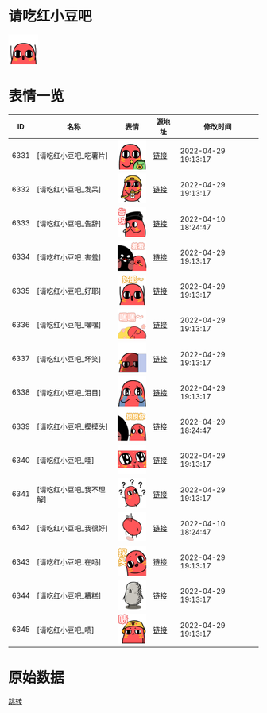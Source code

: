 # 请吃红小豆吧

<img src="./cover.png" height="60" alt="cover" />

# 表情一览

|ID|名称|表情|源地址|修改时间|
|----|----|----|----|----|
|6331|[请吃红小豆吧_吃薯片]|<img src="./pic/006331_%5B请吃红小豆吧_吃薯片%5D.png" height="60" alt="吃薯片"/>|[链接](http://i0.hdslb.com/bfs/emote/35aeeddf6f0c96dec6652e6050e34626d6cfdcbf.png)|2022-04-29 19:13:17|
|6332|[请吃红小豆吧_发呆]|<img src="./pic/006332_%5B请吃红小豆吧_发呆%5D.png" height="60" alt="发呆"/>|[链接](http://i0.hdslb.com/bfs/emote/ffdc8f1ab56c4d9ccc6a35a7a6bb7092df93f231.png)|2022-04-29 19:13:17|
|6333|[请吃红小豆吧_告辞]|<img src="./pic/006333_%5B请吃红小豆吧_告辞%5D.png" height="60" alt="告辞"/>|[链接](http://i0.hdslb.com/bfs/emote/463fb9facfa0d4700b001ef9365e7253f80a0459.png)|2022-04-10 18:24:47|
|6334|[请吃红小豆吧_害羞]|<img src="./pic/006334_%5B请吃红小豆吧_害羞%5D.png" height="60" alt="害羞"/>|[链接](http://i0.hdslb.com/bfs/emote/7e1ae398526c28926767fda86bf41ba6f6d6e7b4.png)|2022-04-29 19:13:17|
|6335|[请吃红小豆吧_好耶]|<img src="./pic/006335_%5B请吃红小豆吧_好耶%5D.png" height="60" alt="好耶"/>|[链接](http://i0.hdslb.com/bfs/emote/905662fe86b316d361a37e64c6d753ee6efb1d2e.png)|2022-04-29 19:13:17|
|6336|[请吃红小豆吧_嘿嘿]|<img src="./pic/006336_%5B请吃红小豆吧_嘿嘿%5D.png" height="60" alt="嘿嘿"/>|[链接](http://i0.hdslb.com/bfs/emote/2ae708ae24df5917daa6d2732afadafd6cfcc474.png)|2022-04-29 19:13:17|
|6337|[请吃红小豆吧_坏笑]|<img src="./pic/006337_%5B请吃红小豆吧_坏笑%5D.png" height="60" alt="坏笑"/>|[链接](http://i0.hdslb.com/bfs/emote/9ff8ab26feeb0a7f65c698825192cbbee417dcd3.png)|2022-04-29 19:13:17|
|6338|[请吃红小豆吧_泪目]|<img src="./pic/006338_%5B请吃红小豆吧_泪目%5D.png" height="60" alt="泪目"/>|[链接](http://i0.hdslb.com/bfs/emote/41f2e34af7e0c3cdd726dadbc8933f21f01d1c13.png)|2022-04-29 19:13:17|
|6339|[请吃红小豆吧_摸摸头]|<img src="./pic/006339_%5B请吃红小豆吧_摸摸头%5D.png" height="60" alt="摸摸头"/>|[链接](http://i0.hdslb.com/bfs/emote/7fe816a29961559ac6248274087de14b3447f3f2.png)|2022-04-29 18:24:47|
|6340|[请吃红小豆吧_哇]|<img src="./pic/006340_%5B请吃红小豆吧_哇%5D.png" height="60" alt="哇"/>|[链接](http://i0.hdslb.com/bfs/emote/be9352ed161a0d0aa222986b5610802bbf18e5a6.png)|2022-04-29 19:13:17|
|6341|[请吃红小豆吧_我不理解]|<img src="./pic/006341_%5B请吃红小豆吧_我不理解%5D.png" height="60" alt="我不理解"/>|[链接](http://i0.hdslb.com/bfs/emote/1a799419d35572d490bfa122898536a9985209ab.png)|2022-04-29 19:13:17|
|6342|[请吃红小豆吧_我很好]|<img src="./pic/006342_%5B请吃红小豆吧_我很好%5D.png" height="60" alt="我很好"/>|[链接](http://i0.hdslb.com/bfs/emote/ad9d73e683990c86e06be15e0187c930826de644.png)|2022-04-10 18:24:47|
|6343|[请吃红小豆吧_在吗]|<img src="./pic/006343_%5B请吃红小豆吧_在吗%5D.png" height="60" alt="在吗"/>|[链接](http://i0.hdslb.com/bfs/emote/865566aa175609d7a018436046407199a4e2b51a.png)|2022-04-29 19:13:17|
|6344|[请吃红小豆吧_糟糕]|<img src="./pic/006344_%5B请吃红小豆吧_糟糕%5D.png" height="60" alt="糟糕"/>|[链接](http://i0.hdslb.com/bfs/emote/8c8372a8fc9655e1559a764afe3d769fa141c96e.png)|2022-04-29 19:13:17|
|6345|[请吃红小豆吧_啧]|<img src="./pic/006345_%5B请吃红小豆吧_啧%5D.png" height="60" alt="啧"/>|[链接](http://i0.hdslb.com/bfs/emote/b033a8a098bb321a6220cd10a534322a7ea94aad.png)|2022-04-29 19:13:17|

# 原始数据

[跳转](./raw.json)

